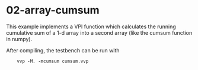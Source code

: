 # 02-array-cumsum

This example implements a VPI function which calculates the running cumulative sum of a 1-d array into a second array (like the cumsum function in numpy).

After compiling, the testbench can be run with

```
    vvp -M. -mcumsum cumsum.vvp
```
